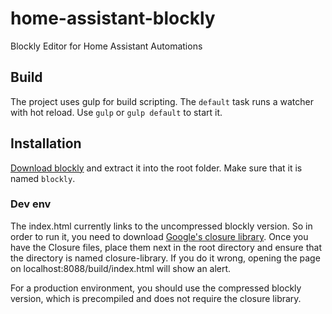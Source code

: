 # home-assistant-blockly
Blockly Editor for Home Assistant Automations

## Build

The project uses gulp for build scripting.
The `default` task runs a watcher with hot reload. Use `gulp` or `gulp default` to start it.

## Installation
[Download blockly](https://developers.google.com/blockly/guides/get-started/web) and extract it into the root folder. Make sure that it is named `blockly`. 

### Dev env
The index.html currently links to the uncompressed blockly version.
So in order to run it, you need to download [Google's closure library](https://developers.google.com/blockly/guides/modify/web/closure).
Once you have the Closure files, place them next in the root directory and ensure that the directory is named closure-library.
If you do it wrong, opening the page on localhost:8088/build/index.html will show an alert.

For a production environment, you should use the compressed blockly version, which is precompiled and does not require the closure library.
